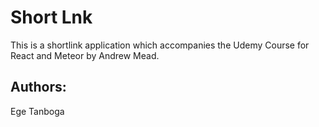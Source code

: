 # Short Lnk

This is a shortlink application which accompanies the Udemy Course for React and Meteor by Andrew Mead.

## Authors:

Ege Tanboga
